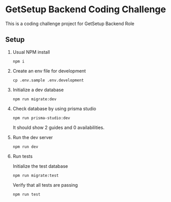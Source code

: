 # GetSetup Backend Coding Challenge

This is a coding challenge project for GetSetup Backend Role

## Setup

1. Usual NPM install

    ```
    npm i
    ```

2. Create an env file for development

    ```
    cp .env.sample .env.development
    ```

3. Initialize a dev database

    ```
    npm run migrate:dev
    ```

4. Check database by using prisma studio

    ```
    npm run prisma-studio:dev
    ```

    It should show 2 guides and 0 availabilities.

5. Run the dev server

    ```
    npm run dev
    ```

6. Run tests

    Initialize the test database

    ```
    npm run migrate:test
    ```

    Verify that all tests are passing

    ```
    npm run test
    ```
